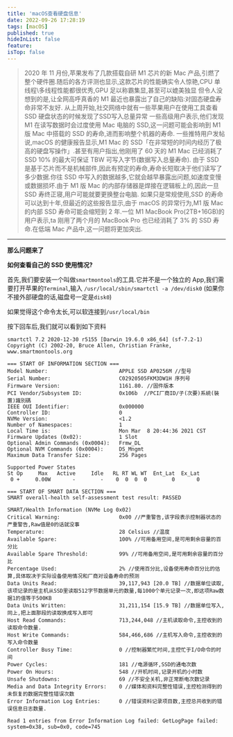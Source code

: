 ```yaml
---
title: 'macOS查看硬盘信息'
date: 2022-09-26 17:28:19
tags: [macOS]
published: true
hideInList: false
feature: 
isTop: false
---
```


>2020 年 11 月份,苹果发布了几款搭载自研 M1 芯片的新 Mac 产品,引燃了整个硬件圈.随后的各方评测也显示,这款芯片的性能确实令人惊艳,CPU 单线程\多线程性能都很优秀,GPU 足以称霸集显,甚至可以媲美独显
>但令人没想到的是,让全网高呼真香的 M1 最近也暴露出了自己的缺陷:对固态硬盘寿命非常不友好.
从上周开始,社交网络中就有一些苹果用户在使用工具查看 SSD 硬盘状态的时候发现了SSD写入总量异常
一些高级用户表示,他们发现 M1 在读写数据时会过度使用 Mac 电脑的 SSD,这一问题可能会影响到 M1 版 Mac 中搭载的 SSD 的寿命,进而影响整个机器的寿命.
一些推特用户发帖说,macOS 的健康报告显示,M1 Mac 的 SSD「在非常短的时间内经历了极高的硬盘写操作」.甚至有用户指出,他刚用了 60 天的 M1 Mac 已经消耗了 SSD 10% 的最大可保证 TBW 可写入字节(数据写入总量寿命).
>由于 SSD 是基于芯片而不是机械部件,因此有预定的寿命,寿命长短取决于他们读写了多少数据.你往 SSD 中写入的数据越多,它就会越早暴露出问题,如速度变慢或数据损坏.由于 M1 版 Mac 的内部存储器是焊接在逻辑板上的,因此一旦 SSD 寿终正寝,用户可能就要更换整台电脑.
如果只是常规使用,SSD 的寿命可以达到十年,但最近的这些报告显示,由于 macOS 的异常行为,M1 版 Mac 的内部 SSD 寿命可能会缩短到 2 年.一位 M1 MacBook Pro(2TB+16GB)的用户表示,ta 刚用了两个月的 MacBook Pro 也已经消耗了 3% 的 SSD 寿命.在低端 Mac 产品中,这一问题将更加突出.

----

**那么问题来了**

<b>如何查看自己的 SSD 使用情况?</b>

首先,我们要安装一个叫做`smartmontools`的工具.它并不是一个独立的 App,我们需要打开苹果的`Terminal`,输入 `/usr/local/sbin/smartctl -a /dev/disk0` (如果你不接外部硬盘的话,磁盘号一定是`disk0`)

如果觉得这个命令太长,可以软连接到`/usr/local/bin`

按下回车后,我们就可以看到如下资料

```
smartctl 7.2 2020-12-30 r5155 [Darwin 19.6.0 x86_64] (sf-7.2-1)
Copyright (C) 2002-20, Bruce Allen, Christian Franke, www.smartmontools.org

=== START OF INFORMATION SECTION ===
Model Number:                       APPLE SSD AP0256M //型号
Serial Number:                      C02920505FKM3DW1H 序列号
Firmware Version:                   1161.80. //固件版本
PCI Vendor/Subsystem ID:            0x106b  //PCI厂商ID/子(次要)系統(裝置)識別碼
IEEE OUI Identifier:                0x000000
Controller ID:                      0
NVMe Version:                       <1.2
Number of Namespaces:               1
Local Time is:                      Mon Mar  8 20:44:36 2021 CST
Firmware Updates (0x02):            1 Slot
Optional Admin Commands (0x0004):   Frmw_DL
Optional NVM Commands (0x0004):     DS_Mngmt
Maximum Data Transfer Size:         256 Pages

Supported Power States
St Op     Max   Active     Idle   RL RT WL WT  Ent_Lat  Ex_Lat
 0 +     0.00W       -        -    0  0  0  0        0       0

=== START OF SMART DATA SECTION ===
SMART overall-health self-assessment test result: PASSED

SMART/Health Information (NVMe Log 0x02)
Critical Warning:                   0x00 //严重警告,该字段表示控制器状态的严重警告,Raw值是0的话就没事
Temperature:                        28 Celsius //温度
Available Spare:                    100% //可用备用空间,是可用剩余容量的百分比
Available Spare Threshold:          99% //可用备用空间,是可用剩余容量的百分比
Percentage Used:                    2% //使用百分比,设备使用寿命百分比的估算,具体取决于实际设备使用情况和厂商对设备寿命的预测
Data Units Read:                    39,117,943 [20.0 TB] //数据单位读取,该项记录的是主机从SSD里读取512字节数据单元的数量,每1000个单元记录一次,即这项Raw数据1的值等于500KB
Data Units Written:                 31,211,154 [15.9 TB] //数据单位写入,同上,把上面那段的读取换成写入即可
Host Read Commands:                 713,244,048 //主机读取命令,主控收到的读取命令数量.
Host Write Commands:                584,466,686 //主机写入命令,主控收到的写入命令数量
Controller Busy Time:               0 //控制器繁忙时间,主控忙于I/O命令的时间
Power Cycles:                       181 //电源循环,SSD的通电次数
Power On Hours:                     548 //开机时间,记录开机的小时数
Unsafe Shutdowns:                   69 //不安全关机,非正常断电次数记录
Media and Data Integrity Errors:    0 //媒体和资料完整性错误,主控检测得到的未恢复的数据完整性错误次数
Error Information Log Entries:      0 //错误资料记录项目数,主控总共收到的错误信息日志数量.

Read 1 entries from Error Information Log failed: GetLogPage failed: system=0x38, sub=0x0, code=745
```
